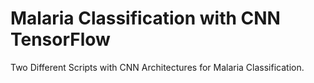# Malaria Classification with CNN TensorFlow
Two Different Scripts with CNN Architectures for Malaria Classification. 
